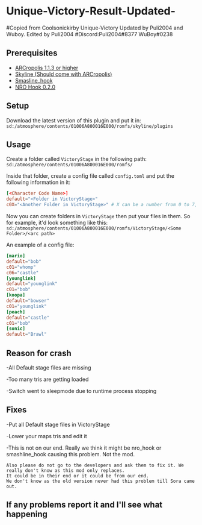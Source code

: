 # Unique-Victory-Result-Updated-


#Copied from Coolsonickirby Unique-Victory Updated by Puli2004 and Wuboy. Edited by Puli2004
#Discord:Puli2004#8377 WuBoy#0238
## Prerequisites
- [ARCropolis 1.1.3 or higher](https://github.com/Raytwo/ARCropolis/releases/latest)
- [Skyline (Should come with ARCropolis)](https://github.com/skyline-dev/skyline/releases/tag/beta)
- [Smasline_hook](https://github.com/blu-dev/smashline_hook/releases/tag/1.1.1)
- [NRO Hook 0.2.0](https://github.com/ultimate-research/nro-hook-plugin/releases/tag/v0.2.0)

## Setup
Download the latest version of this plugin and put it in:
`sd:/atmosphere/contents/01006A800016E000/romfs/skyline/plugins`

## Usage
Create a folder called `VictoryStage` in the following path:
`sd:/atmosphere/contents/01006A800016E000/romfs/`

Inside that folder, create a config file called `config.toml` and put the following information in it:
```toml
[<Character Code Name>]
default="<Folder in VictoryStage>"
c0X="<Another Folder in VictoryStage>" # X can be a number from 0 to 7, and there can be multiple (for ex, c01, c03, etc...)
```
Now you can create folders in `VictoryStage` then put your files in them. So for example, it'd look something like this:
`sd:/atmosphere/contents/01006A800016E000/romfs/VictoryStage/<Some Folder>/<arc path>`

An example of a config file:
```toml
[mario]
default="bob"
c01="whomp"
c06="castle"
[younglink]
default="younglink"
c01="bob"
[koopa]
default="bowser"
c01="younglink"
[peach]
default="castle"
c01="bob"
[sonic]
default="Brawl"
```

## Reason for crash

-All Default stage files are missing

-Too many tris are getting loaded

-Switch went to sleepmode due to runtime process stopping 

## Fixes

-Put all Default stage files in VictoryStage

-Lower your maps tris and edit it

-This is not on our end. Really we think it might be nro_hook or smashline_hook causing this problem. Not the mod. 
```
Also please do not go to the developers and ask them to fix it. We really don't know as this mod only replaces.
It could be in their end or it could be from our end.
We don't know as the old version never had this problem till Sora came out.
```
## If any problems report it and I'll see what happening
